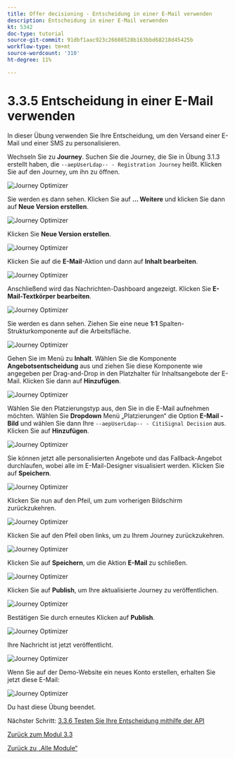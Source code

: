 ```yaml
---
title: Offer decisioning - Entscheidung in einer E-Mail verwenden
description: Entscheidung in einer E-Mail verwenden
kt: 5342
doc-type: tutorial
source-git-commit: 91dbf1aac923c26608528b163bbd68218d45425b
workflow-type: tm+mt
source-wordcount: '310'
ht-degree: 11%

---
```


# 3.3.5 Entscheidung in einer E-Mail verwenden

In dieser Übung verwenden Sie Ihre Entscheidung, um den Versand einer E-Mail und einer SMS zu personalisieren.

Wechseln Sie zu **Journey**. Suchen Sie die Journey, die Sie in Übung 3.1.3 erstellt haben, die `--aepUserLdap-- - Registration Journey` heißt. Klicken Sie auf den Journey, um ihn zu öffnen.

![Journey Optimizer](./images/emailoffer1.png)

Sie werden es dann sehen. Klicken Sie auf **… Weitere** und klicken Sie dann auf **Neue Version erstellen**.

![Journey Optimizer](./images/journey1.png)

Klicken Sie **Neue Version erstellen**.

![Journey Optimizer](./images/journey2.png)

Klicken Sie auf die **E-Mail**-Aktion und dann auf **Inhalt bearbeiten**.

![Journey Optimizer](./images/journey3.png)

Anschließend wird das Nachrichten-Dashboard angezeigt. Klicken Sie **E-Mail-Textkörper bearbeiten**.

![Journey Optimizer](./images/emailoffer2.png)

Sie werden es dann sehen. Ziehen Sie eine neue **1:1** Spalten-Strukturkomponente auf die Arbeitsfläche.

![Journey Optimizer](./images/emailoffer6.png)

Gehen Sie im Menü zu **Inhalt**. Wählen Sie die Komponente **Angebotsentscheidung** aus und ziehen Sie diese Komponente wie angegeben per Drag-and-Drop in den Platzhalter für Inhaltsangebote der E-Mail. Klicken Sie dann auf **Hinzufügen**.

![Journey Optimizer](./images/emailoffer7.png)

Wählen Sie den Platzierungstyp aus, den Sie in die E-Mail aufnehmen möchten. Wählen Sie **Dropdown** Menü „Platzierungen“ die Option **E-Mail - Bild** und wählen Sie dann Ihre `--aepUserLdap-- - CitiSignal Decision` aus. Klicken Sie auf **Hinzufügen**.

![Journey Optimizer](./images/emailoffer8.png)

Sie können jetzt alle personalisierten Angebote und das Fallback-Angebot durchlaufen, wobei alle im E-Mail-Designer visualisiert werden. Klicken Sie auf **Speichern**.

![Journey Optimizer](./images/emailoffer9.png)

Klicken Sie nun auf den Pfeil, um zum vorherigen Bildschirm zurückzukehren.

![Journey Optimizer](./images/emailoffer13.png)

Klicken Sie auf den Pfeil oben links, um zu Ihrem Journey zurückzukehren.

![Journey Optimizer](./images/emailoffer14.png)

Klicken Sie auf **Speichern**, um die Aktion **E-Mail** zu schließen.

![Journey Optimizer](./images/emailoffer14a.png)

Klicken Sie auf **Publish**, um Ihre aktualisierte Journey zu veröffentlichen.

![Journey Optimizer](./images/emailoffer14b.png)

Bestätigen Sie durch erneutes Klicken auf **Publish**.

![Journey Optimizer](./images/emailoffer15.png)

Ihre Nachricht ist jetzt veröffentlicht.

![Journey Optimizer](./images/emailoffer16.png)

Wenn Sie auf der Demo-Website ein neues Konto erstellen, erhalten Sie jetzt diese E-Mail:

![Journey Optimizer](./images/emailoffer17.png)

Du hast diese Übung beendet.

Nächster Schritt: [3.3.6 Testen Sie Ihre Entscheidung mithilfe der API](./ex6.md)

[Zurück zum Modul 3.3](./offer-decisioning.md)

[Zurück zu „Alle Module“](./../../../overview.md)
